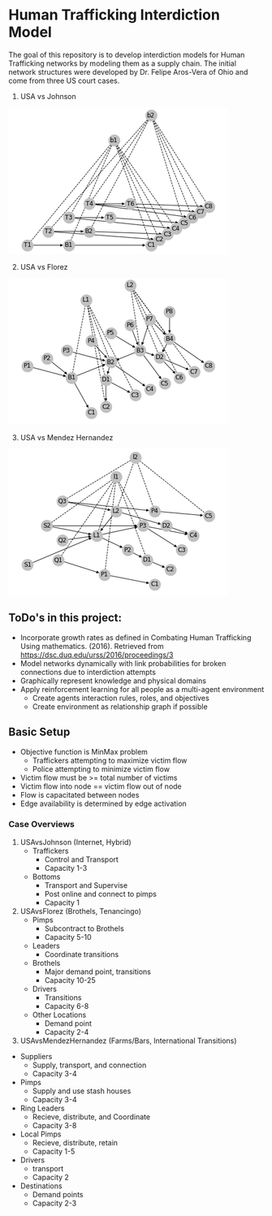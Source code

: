 # Human Trafficking Interdiction Model
The goal of this repository is to develop interdiction models for Human Trafficking networks by modeling them as a supply chain. The initial network structures were developed by Dr. Felipe Aros-Vera of Ohio and come from three US court cases.
1. USA vs Johnson

![](./images/USAvsJohnson.png)

2. USA vs Florez

![](./images/USAvsFlorez.png)

3. USA vs Mendez Hernandez

![](./images/USAvsMendezHernandez.png)

## ToDo's in this project:
* Incorporate growth rates as defined in Combating Human Trafficking Using mathematics. (2016). Retrieved from https://dsc.duq.edu/urss/2016/proceedings/3
* Model networks dynamically with link probabilities for broken connections due to interdiction attempts
* Graphically represent knowledge and physical domains
* Apply reinforcement learning for all people as a multi-agent environment
  - Create agents interaction rules, roles, and objectives
  - Create environment as relationship graph if possible

## Basic Setup
* Objective function is MinMax problem
  - Traffickers attempting to maximize victim flow
  - Police attempting to minimize victim flow
* Victim flow must be >= total number of victims
* Victim flow into node == victim flow out of node
* Flow is capacitated between nodes
* Edge availability is determined by edge activation

### Case Overviews
1. USAvsJohnson (Internet, Hybrid)
   - Traffickers
     - Control and Transport
     - Capacity 1-3
   - Bottoms
     - Transport and Supervise
     - Post online and connect to pimps
     - Capacity 1
2. USAvsFlorez (Brothels, Tenancingo)
   - Pimps
     - Subcontract to Brothels
     - Capacity 5-10
   - Leaders
     - Coordinate transitions
   - Brothels
     - Major demand point, transitions
     - Capacity 10-25
   - Drivers
     - Transitions
     - Capacity 6-8
   - Other Locations
     - Demand point
     - Capacity 2-4
3. USAvsMendezHernandez (Farms/Bars, International Transitions)
  - Suppliers
    - Supply, transport, and connection
    - Capacity 3-4
  - Pimps
    - Supply and use stash houses
    - Capacity 3-4
  - Ring Leaders
    - Recieve, distribute, and Coordinate
    - Capacity 3-8
  - Local Pimps
    - Recieve, distribute, retain
    - Capacity 1-5
  - Drivers
    - transport
    - Capacity 2
  - Destinations
    - Demand points
    - Capacity 2-3
